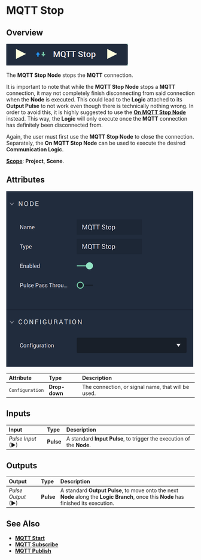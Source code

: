 # MQTT Stop

## Overview

![The MQTT Stop Node.](../../../.gitbook/assets/mqttstopnode.png)

The **MQTT Stop Node** stops the **MQTT** connection.

It is important to note that while the **MQTT Stop Node** stops a **MQTT** connection, it may not completely finish disconnecting from said connection when the **Node** is executed. This could lead to the **Logic** attached to its **Output Pulse** 
to not work even though there is technically nothing wrong. In order to avoid this, it is highly suggested to use 
the [**On MQTT Stop Node**](events/onmqttstop.md) instead. This way, the **Logic** will only execute once the **MQTT** connection has definitely been disconnected from. 

Again, the user must first use the **MQTT Stop Node** to close the connection. Separately, the **On MQTT Stop Node** can be used to execute the desired **Communication Logic**. 

[**Scope**](../overview.md#scopes): **Project**, **Scene**.

## Attributes

![The MQTT Stop Node Attributes.](../../../.gitbook/assets/mqttstopattributes.png)

| Attribute | Type | Description |
| :--- | :--- | :--- |
| `Configuration` | **Drop-down** | The connection, or signal name, that will be used. |

## Inputs

| Input | Type | Description |
| :--- | :--- | :--- |
| _Pulse Input_ \(►\) | **Pulse** | A standard **Input Pulse**, to trigger the execution of the **Node**. |

## Outputs

| Output | Type | Description |
| :--- | :--- | :--- |
| _Pulse Output_ \(►\) | **Pulse** | A standard **Output Pulse**, to move onto the next **Node** along the **Logic Branch**, once this **Node** has finished its execution. |

## See Also

* [**MQTT Start**](mqttstart.md)
* [**MQTT Subscribe**](mqttsubscribe.md)
* [**MQTT Publish**](mqttpublish.md)

